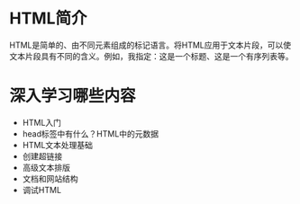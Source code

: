 # HTML简介

HTML是简单的、由不同元素组成的标记语言。将HTML应用于文本片段，可以使文本片段具有不同的含义。例如，我指定：这是一个标题、这是一个有序列表等。

# 深入学习哪些内容

- HTML入门
- head标签中有什么？HTML中的元数据
- HTML文本处理基础
- 创建超链接
- 高级文本排版
- 文档和网站结构
- 调试HTML